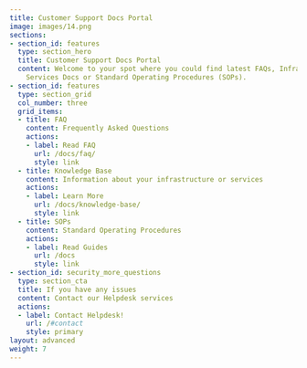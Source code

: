 ```yaml
---
title: Customer Support Docs Portal
image: images/14.png
sections:
- section_id: features
  type: section_hero
  title: Customer Support Docs Portal
  content: Welcome to your spot where you could find latest FAQs, Infrastructure &
    Services Docs or Standard Operating Procedures (SOPs).
- section_id: features
  type: section_grid
  col_number: three
  grid_items:
  - title: FAQ
    content: Frequently Asked Questions
    actions:
    - label: Read FAQ
      url: /docs/faq/
      style: link
  - title: Knowledge Base
    content: Information about your infrastructure or services
    actions:
    - label: Learn More
      url: /docs/knowledge-base/
      style: link
  - title: SOPs
    content: Standard Operating Procedures
    actions:
    - label: Read Guides
      url: /docs
      style: link
- section_id: security_more_questions
  type: section_cta
  title: If you have any issues
  content: Contact our Helpdesk services
  actions:
  - label: Contact Helpdesk!
    url: /#contact
    style: primary
layout: advanced
weight: 7
---
```

